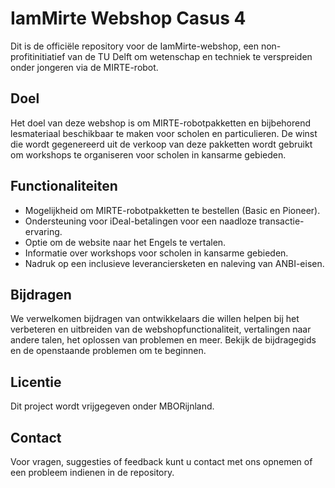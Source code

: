 # IamMirte Webshop Casus 4

Dit is de officiële repository voor de IamMirte-webshop, een non-profitinitiatief van de TU Delft om wetenschap en techniek te verspreiden onder jongeren via de MIRTE-robot. 

## Doel

Het doel van deze webshop is om MIRTE-robotpakketten en bijbehorend lesmateriaal beschikbaar te maken voor scholen en particulieren. De winst die wordt gegenereerd uit de verkoop van deze pakketten wordt gebruikt om workshops te organiseren voor scholen in kansarme gebieden.

## Functionaliteiten

- Mogelijkheid om MIRTE-robotpakketten te bestellen (Basic en Pioneer).
- Ondersteuning voor iDeal-betalingen voor een naadloze transactie-ervaring.
- Optie om de website naar het Engels te vertalen.
- Informatie over workshops voor scholen in kansarme gebieden.
- Nadruk op een inclusieve leveranciersketen en naleving van ANBI-eisen.

## Bijdragen

We verwelkomen bijdragen van ontwikkelaars die willen helpen bij het verbeteren en uitbreiden van de webshopfunctionaliteit, vertalingen naar andere talen, het oplossen van problemen en meer. Bekijk de bijdragegids en de openstaande problemen om te beginnen.

## Licentie

Dit project wordt vrijgegeven onder MBORijnland.

## Contact

Voor vragen, suggesties of feedback kunt u contact met ons opnemen of een probleem indienen in de repository.


